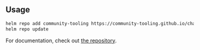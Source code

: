 ## Usage

```sh
helm repo add community-tooling https://community-tooling.github.io/charts/
helm repo update
```

For documentation, check out [the repository](https://github.com/community-tooling/charts).
